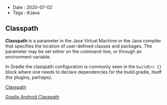 - Date : 2020-07-02
- Tags : #Java

## Classpath

**Classpath** is a parameter in the Java Virtual Machine or the Java compiler that specifies the location of user-defined classes and packages. The parameter may be set either on the command-line, or through an environment variable.

In Gradle the classpath configuration is commonly seen in the `buildSrc {}` block where one needs to declare dependencies for the build.gradle, itself (for plugins, perhaps).

[Classpath](https://en.wikipedia.org/wiki/Classpath)

[Gradle Android Classpath](https://stackoverflow.com/a/34295609/1859777)


